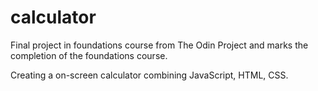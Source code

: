 # calculator

Final project in foundations course from The Odin Project and marks the completion of the foundations course.

Creating a on-screen calculator combining JavaScript, HTML, CSS.
